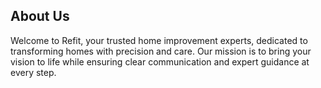 ## About Us

Welcome to Refit, your trusted home improvement experts, dedicated to transforming homes with precision and care. Our mission is to bring your vision to life while ensuring clear communication and expert guidance at every step.
